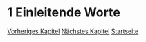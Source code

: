 # 1 Einleitende Worte

[Vorheriges Kapitel](/readme.md)
[Nächstes Kapitel](/specification/userguide/02-installation.md)
[Startseite](../../readme.md)